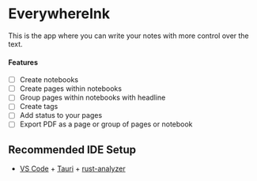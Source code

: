 # EverywhereInk

This is the app where you can write your notes with more control over the text.

#### Features
- [ ] Create notebooks
- [ ] Create pages within notebooks
- [ ] Group pages within notebooks with headline
- [ ] Create tags
- [ ] Add status to your pages
- [ ] Export PDF as a page or group of pages or notebook

## Recommended IDE Setup

- [VS Code](https://code.visualstudio.com/) + [Tauri](https://marketplace.visualstudio.com/items?itemName=tauri-apps.tauri-vscode) + [rust-analyzer](https://marketplace.visualstudio.com/items?itemName=rust-lang.rust-analyzer)

